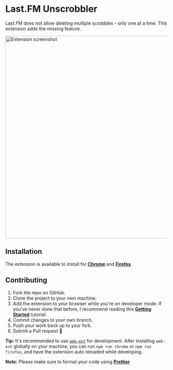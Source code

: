 # Last.FM Unscrobbler

Last.FM does not allow deleting multiple scrobbles - only one at a time. This extension adds the missing feature.

<img src="https://user-images.githubusercontent.com/13344923/45022885-fa156580-b03d-11e8-9e0d-215dfeb76455.jpg" alt="Extension screenshot" width="630">

## Installation

The extension is available to install for [**Chrome**](https://chrome.google.com/webstore/detail/lastfm-unscrobbler/pjlmjmkpaklofeinjkhhdcggbgjhahek) and [**Firefox**](https://addons.mozilla.org/en-US/firefox/addon/last-fm-unscrobbler/).

## Contributing

1. Fork the repo on GitHub.
2. Clone the project to your own machine.
3. Add the extension to your browser while you're on developer mode. If you've never done that before, I recommend reading this [**Getting Started**](https://developer.chrome.com/extensions/getstarted) tutorial.
4. Commit changes to your own branch.
5. Push your work back up to your fork.
6. Submit a Pull request 🕺

**Tip:** It's recommended to use [`web-ext`](https://github.com/mozilla/web-ext) for development. After installing `web-ext` globally on your machine, you can run `npm run chrome` or `npm run firefox`, and have the extension auto reloaded while developing.

**Note:** Please make sure to format your code using [**Prettier**](https://github.com/prettier/prettier)
